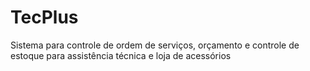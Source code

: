 # TecPlus
Sistema para controle de ordem de serviços, orçamento e controle de estoque para assistência técnica e loja de acessórios
